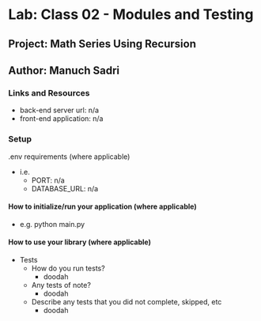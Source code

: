 # Lab: Class 02 - Modules and Testing

## Project: Math Series Using Recursion

## Author: Manuch Sadri

### Links and Resources
- back-end server url: n/a
- front-end application: n/a

### Setup
.env requirements (where applicable)
- i.e.
  - PORT: n/a
  - DATABASE_URL: n/a

#### How to initialize/run your application (where applicable)

- e.g. python main.py

#### How to use your library (where applicable)

- Tests
    - How do you run tests?
      - doodah
    - Any tests of note?
      - doodah
    - Describe any tests that you did not complete, skipped, etc
      - doodah

